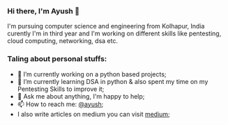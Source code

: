 ### Hi there, I'm Ayush 👋

I'm pursuing computer science and engineering from Kolhapur, India curently I'm in third year and I'm working on different skills like pentesting, cloud computing, networking, dsa etc.
<h3>Taling about personal stuffs:</h1>
<!--
**ayush098-hub/ayush098-hub** is a ✨ _special_ ✨ repository because its `README.md` (this file) appears on your GitHub profile.
Here are some ideas to get you started:
 -->
 
- 🔭 I’m currently working on a python based projects;
- 🌱 I’m currently learning DSA in python & also spent my time on my Pentesting Skills to improve it;
- 💬 Ask me about anything, I'm happy to help;
- 📫 How to reach me: <a href="https://www.linkedin.com/in/ayush-kumar-295650177">@ayush</a>;
-    I also write articles on medium you can visit <a href="3xabyt3.medium.com">medium</a>;
<!-- - 😄 Pronouns: ...
- ⚡ Fun fact: ... -->
<!-- - 👯 I’m looking to collaborate on ...
- 🤔 I’m looking for help with ... -->

